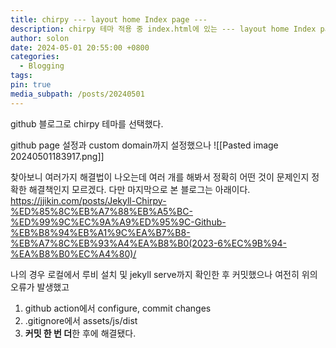 ```yaml
---
title: chirpy --- layout home Index page ---
description: chirpy 테마 적용 중 index.html에 있는 --- layout home Index page ---만 나오는 증상 해결
author: solon
date: 2024-05-01 20:55:00 +0800
categories:
  - Blogging
tags: 
pin: true
media_subpath: /posts/20240501
---
```


github 블로그로 chirpy 테마를 선택했다. 

github page 설정과 custom domain까지 설정했으나 
![[Pasted image 20240501183917.png]]

찾아보니 여러가지 해결법이 나오는데 여러 개를 해봐서 정확히 어떤 것이 문제인지 정확한 해결책인지 모르겠다.
다만 마지막으로 본 블로그는 아래이다.
https://jjikin.com/posts/Jekyll-Chirpy-%ED%85%8C%EB%A7%88%EB%A5%BC-%ED%99%9C%EC%9A%A9%ED%95%9C-Github-%EB%B8%94%EB%A1%9C%EA%B7%B8-%EB%A7%8C%EB%93%A4%EA%B8%B0(2023-6%EC%9B%94-%EA%B8%B0%EC%A4%80)/

나의 경우 로컬에서 루비 설치 및  jekyll serve까지 확인한 후 커밋했으나 여전히 위의 오류가 발생했고 
1. github action에서 configure, commit changes
2. .gitignore에서 assets/js/dist
3. **커밋 한  번 더**한 후에 해결됐다.


